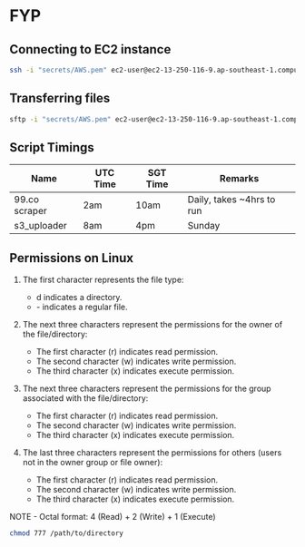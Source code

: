 # FYP

## Connecting to EC2 instance

```bash
ssh -i "secrets/AWS.pem" ec2-user@ec2-13-250-116-9.ap-southeast-1.compute.amazonaws.com
```

## Transferring files

```bash
sftp -i "secrets/AWS.pem" ec2-user@ec2-13-250-116-9.ap-southeast-1.compute.amazonaws.com
```

## Script Timings

| Name          | UTC Time | SGT Time | Remarks                   |
| ------------- | -------- | -------- | ------------------------- |
| 99.co scraper | 2am      | 10am     | Daily, takes ~4hrs to run |
| s3_uploader   | 8am      | 4pm      | Sunday                    |

## Permissions on Linux

1. The first character represents the file type:

   - d indicates a directory.
   - \- indicates a regular file.

2. The next three characters represent the permissions for the owner of the file/directory:

   - The first character (r) indicates read permission.
   - The second character (w) indicates write permission.
   - The third character (x) indicates execute permission.

3. The next three characters represent the permissions for the group associated with the file/directory:

   - The first character (r) indicates read permission.
   - The second character (w) indicates write permission.
   - The third character (x) indicates execute permission.

4. The last three characters represent the permissions for others (users not in the owner group or file owner):

   - The first character (r) indicates read permission.
   - The second character (w) indicates write permission.
   - The third character (x) indicates execute permission.

NOTE - Octal format: 4 (Read) + 2 (Write) + 1 (Execute)

```bash
chmod 777 /path/to/directory
```

